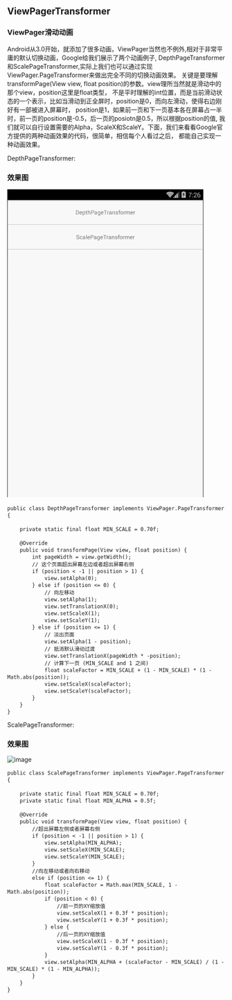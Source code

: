 ## ViewPagerTransformer ##

### ViewPager滑动动画 ###

Android从3.0开始，就添加了很多动画，ViewPager当然也不例外,相对于非常平庸的默认切换动画，Google给我们展示了两个动画例子,
DepthPageTransformer和ScalePageTransformer,实际上我们也可以通过实现ViewPager.PageTransformer来做出完全不同的切换动画效果。
关键是要理解transformPage(View view, float position)的参数。view理所当然就是滑动中的那个view，position这里是float类型，
不是平时理解的int位置，而是当前滑动状态的一个表示，比如当滑动到正全屏时，position是0，而向左滑动，使得右边刚好有一部被进入屏幕时，
position是1，如果前一页和下一页基本各在屏幕占一半时，前一页的position是-0.5，后一页的posiotn是0.5，所以根据position的值,
我们就可以自行设置需要的Alpha，ScaleX和ScaleY。下面，我们来看看Google官方提供的两种动画效果的代码，很简单，相信每个人看过之后，
都能自己实现一种动画效果。

DepthPageTransformer:
 
### 效果图 ###

![image](https://github.com/AndyRenJie/ViewPagerTransformer/blob/master/gif/20180201.gif)

```
public class DepthPageTransformer implements ViewPager.PageTransformer {

    private static final float MIN_SCALE = 0.70f;

    @Override
    public void transformPage(View view, float position) {
        int pageWidth = view.getWidth();
        // 这个页面超出屏幕左边或者超出屏幕右侧
        if (position < -1 || position > 1) {
            view.setAlpha(0);
        } else if (position <= 0) {
            // 向左移动
            view.setAlpha(1);
            view.setTranslationX(0);
            view.setScaleX(1);
            view.setScaleY(1);
        } else if (position <= 1) {
            // 淡出页面
            view.setAlpha(1 - position);
            // 抵消默认滑动过渡
            view.setTranslationX(pageWidth * -position);
            // 计算下一页 (MIN_SCALE and 1 之间)
            float scaleFactor = MIN_SCALE + (1 - MIN_SCALE) * (1 - Math.abs(position));
            view.setScaleX(scaleFactor);
            view.setScaleY(scaleFactor);
        }
    }
}
```

ScalePageTransformer:

### 效果图 ###

![image](https://github.com/AndyRenJie/ViewPagerTransformer/blob/master/gif/20180202.gif)

```
public class ScalePageTransformer implements ViewPager.PageTransformer {

    private static final float MIN_SCALE = 0.70f;
    private static final float MIN_ALPHA = 0.5f;

    @Override
    public void transformPage(View view, float position) {
        //超出屏幕左侧或者屏幕右侧
        if (position < -1 || position > 1) {
            view.setAlpha(MIN_ALPHA);
            view.setScaleX(MIN_SCALE);
            view.setScaleY(MIN_SCALE);
        }
        //向左移动或者向右移动
        else if (position <= 1) {
            float scaleFactor = Math.max(MIN_SCALE, 1 - Math.abs(position));
            if (position < 0) {
                //前一页的XY缩放值
                view.setScaleX(1 + 0.3f * position);
                view.setScaleY(1 + 0.3f * position);
            } else {
                //后一页的XY缩放值
                view.setScaleX(1 - 0.3f * position);
                view.setScaleY(1 - 0.3f * position);
            }
            view.setAlpha(MIN_ALPHA + (scaleFactor - MIN_SCALE) / (1 - MIN_SCALE) * (1 - MIN_ALPHA));
        }
    }
}
```
